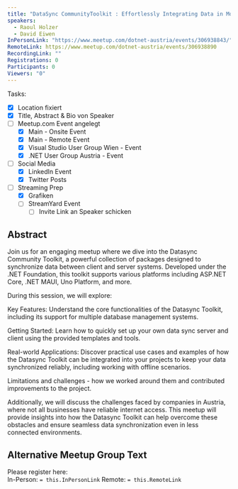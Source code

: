 ```yaml
---
title: "DataSync CommunityToolkit : Effortlessly Integrating Data in Modern Offline Client"
speakers:
  - Raoul Holzer
  - David Eiwen
InPersonLink: "https://www.meetup.com/dotnet-austria/events/306938843/"
RemoteLink: https://www.meetup.com/dotnet-austria/events/306938890
RecordingLink: ""
Registrations: 0
Participants: 0
Viewers: "0"
---
```

Tasks:
- [x] Location fixiert
- [x] Title, Abstract & Bio von Speaker
- [ ] Meetup.com Event angelegt
	- [x] Main - Onsite Event
	- [x] Main - Remote Event
	- [x] Visual Studio User Group Wien - Event
	- [x] .NET User Group Austria - Event
- [ ] Social Media
	- [x] LinkedIn Event
	- [x] Twitter Posts
- [ ] Streaming Prep
	- [x] Grafiken
	- [ ] StreamYard Event
		- [ ] Invite Link an Speaker schicken

## Abstract

Join us for an engaging meetup where we dive into the Datasync Community Toolkit, a powerful collection of packages designed to synchronize data between client and server systems. Developed under the .NET Foundation, this toolkit supports various platforms including ASP.NET Core, .NET MAUI, Uno Platform, and more.

During this session, we will explore:

Key Features: Understand the core functionalities of the Datasync Toolkit, including its support for multiple database management systems.

Getting Started: Learn how to quickly set up your own data sync server and client using the provided templates and tools.

Real-world Applications: Discover practical use cases and examples of how the Datasync Toolkit can be integrated into your projects to keep your data synchronized reliably, including working with offline scenarios.

Limitations and challenges - how we worked around them and contributed improvements to the project.

Additionally, we will discuss the challenges faced by companies in Austria, where not all businesses have reliable internet access. This meetup will provide insights into how the Datasync Toolkit can help overcome these obstacles and ensure seamless data synchronization even in less connected environments.

## Alternative Meetup Group Text

Please register here:  
In-Person: `= this.InPersonLink`
Remote: `= this.RemoteLink`